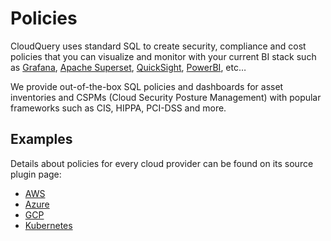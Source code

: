 # Policies

CloudQuery uses standard SQL to create security, compliance and cost policies that you can visualize and monitor with your current BI stack such as [Grafana](https://grafana.com/), [Apache Superset](https://superset.apache.org/), [QuickSight](https://aws.amazon.com/quicksight/), [PowerBI](https://powerbi.microsoft.com/en-au/), etc…

We provide out-of-the-box SQL policies and dashboards for asset inventories and CSPMs (Cloud Security Posture Management) with popular frameworks such as CIS, HIPPA, PCI-DSS and more.

## Examples

Details about policies for every cloud provider can be found on its source plugin page:

- [AWS](/docs/plugins/sources/aws/policies)
- [Azure](/docs/plugins/sources/azure/policies)
- [GCP](/docs/plugins/sources/gcp/policies)
- [Kubernetes](/docs/plugins/sources/k8s/policies)
